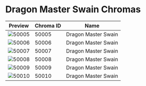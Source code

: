 # Dragon Master Swain Chromas

| Preview | Chroma ID | Name |
|---------|-----------|------|
| ![50005](https://raw.communitydragon.org/latest/plugins/rcp-be-lol-game-data/global/default/v1/champion-chroma-images/50/50005.png) | 50005 | Dragon Master Swain |
| ![50006](https://raw.communitydragon.org/latest/plugins/rcp-be-lol-game-data/global/default/v1/champion-chroma-images/50/50006.png) | 50006 | Dragon Master Swain |
| ![50007](https://raw.communitydragon.org/latest/plugins/rcp-be-lol-game-data/global/default/v1/champion-chroma-images/50/50007.png) | 50007 | Dragon Master Swain |
| ![50008](https://raw.communitydragon.org/latest/plugins/rcp-be-lol-game-data/global/default/v1/champion-chroma-images/50/50008.png) | 50008 | Dragon Master Swain |
| ![50009](https://raw.communitydragon.org/latest/plugins/rcp-be-lol-game-data/global/default/v1/champion-chroma-images/50/50009.png) | 50009 | Dragon Master Swain |
| ![50010](https://raw.communitydragon.org/latest/plugins/rcp-be-lol-game-data/global/default/v1/champion-chroma-images/50/50010.png) | 50010 | Dragon Master Swain |